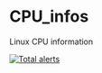 # CPU_infos
Linux CPU information

[![Total alerts](https://img.shields.io/lgtm/alerts/g/NorianGuernine/CPU_infos.svg?logo=lgtm&logoWidth=18)](https://lgtm.com/projects/g/NorianGuernine/CPU_infos/alerts/)
